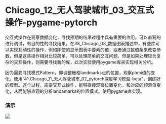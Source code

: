 # Chicago_12_无人驾驶城市_03_交互式操作-pygame-pytorch
交互式操作在观察数据变化，寻找预期的结果过程中具有重要的作用，可以直观的进行调试，有目的性的寻找结果。在38_Chicago_08_数据图表描述中，有些库可以实现互动性的操作，例如即使的显示图表中要素的值，或者通过数值条来改变参数，但是这些操作相对比较简单，可以处理简单的交互问题，但是如果处理较为复杂的交互操作，则需要寻找新的库，此次实验使用pygame库来实现相关分析。

因为需要寻找模式Pattern，即调整栅格landmarks点的位置，观察phmi值的变化。使用“41.Chicago_11_无人驾驶城市_02_pytorch深度学习模型-beta”，训练好的模型。这个过程，需要交互式操作，能够直接观察位置变化，和对应的预测值变化，从而能够直观的分析landamarks的位置模式。使用pygame库实现。

### 演示
![](https://github.com/richieBao/python-urbanPlanning/blob/master/images/42_00.gif)

